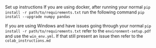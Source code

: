 Set up instructions
If you are using docker, after running your normal `pip install -r path/to/requirements.txt`
run the following command `pip install --upgrade numpy pandas`

If you are using Windows and have issues going through your normal `pip install -r path/to/requirements.txt`
refer to the `environment-setup.pdf` and use the `win_env.yml`. If that still present an issue then refer
to the `colab_instructions.md`